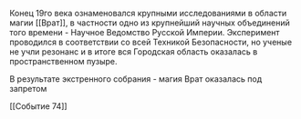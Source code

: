 Конец 19го века ознаменовался крупными исследованиями в области магии [[Врат]], в частности одно из крупнейший научных объединений того времени - Научное Ведомство Русской Империи. Эксперимент проводился в соответствии со всей Техникой Безопасности, но ученые не учли резонанс и в итоге вся Городская область оказалась в пространственном пузыре. 

В результате экстренного собрания - магия Врат оказалась под запретом

[[Событие 74]]

